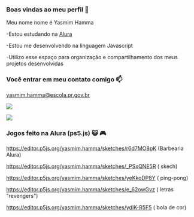 ### Boas vindas ao meu perfil 💙

Meu nome nome é Yasmim Hamma

-Estou estudando na [Alura](https://www.alura.com.br)

-Estou me desenvolvendo na linguagem Javascript

-Utilizo esse espaço para organização e compartilhamento dos meus projetos desenvolvidas

### Você entrar em meu contato comigo 📫
yasmim.hamma@escola.pr.gov.br

![](https://media.tenor.com/nN02cQ9OF38AAAAC/genshin-childe-tartaglia.gif)


![](https://media.tenor.com/AxfUHbDtPFkAAAAC/mihoyo-genshin.gif)

### Jogos feito na Alura (ps5.js) 😺 🎮

https://editor.p5js.org/yasmim.hamma/sketches/r6d7MO8pK (Barbearia Alura)

https://editor.p5js.org/yasmim.hamma/sketches/_PSxQNE5R ( skech)

https://editor.p5js.org/yasmim.hamma/sketches/yeKkoDP8Y ( ping-pong)

https://editor.p5js.org/yasmim.hamma/sketches/e_62owGvz ( letras "revengers")

https://editor.p5js.org/yasmim.hamma/sketches/ydIK-R5F5 ( bola de cor)
